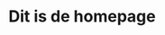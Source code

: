 <properties>
	<page>
		<title>Hybrid SaaS</title>
	</page>
	<menu>
		<title>Hybrid SaaS</title>
	</menu>
</properties>

# Dit is de homepage #